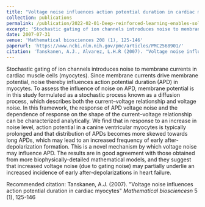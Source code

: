 ```yaml
---
title: "Voltage noise influences action potential duration in cardiac myocytes"
collection: publications
permalink: /publication/2022-02-01-Deep-reinforced-learning-enables-solving-rich-discrete-choice-life-cycle-models-to-analyze-social-security-reforms
excerpt: 'Stochastic gating of ion channels introduces noise to membrane currents in cardiac muscle cells (myocytes). Since membrane currents drive membrane potential, noise thereby influences action potential duration (APD) in myocytes. To assess the influence of noise on APD, membrane potential is in this study formulated as a stochastic process known as a diffusion process, which describes both the current–voltage relationship and voltage noise. In this framework, the response of APD voltage noise and the dependence of response on the shape of the current–voltage relationship can be characterized analytically. We find that in response to an increase in noise level, action potential in a canine ventricular myocytes is typically prolonged and that distribution of APDs becomes more skewed towards long APDs, which may lead to an increased frequency of early after-depolarization formation. This is a novel mechanism by which voltage noise may influence APD. The results are in good agreement with those obtained from more biophysically-detailed mathematical models, and they suggest that increased voltage noise (due to gating noise) may partially underlie an increased incidence of early after-depolarizations in heart failure.'
date: 2007-07-31
venue: 'Mathematical biosciences 208 (1), 125-146'
paperurl: 'https://www.ncbi.nlm.nih.gov/pmc/articles/PMC2568901/'
citation: 'Tanskanen, A.J., Alvarez, L.H.R (2007). "Voltage noise influences action potential duration in cardiac myocytes" <i>Mathematical biosciencesn</i> 5 (1), 125-146'
---
```

Stochastic gating of ion channels introduces noise to membrane currents in cardiac muscle cells (myocytes). Since membrane currents drive membrane potential, noise thereby influences action potential duration (APD) in myocytes. To assess the influence of noise on APD, membrane potential is in this study formulated as a stochastic process known as a diffusion process, which describes both the current–voltage relationship and voltage noise. In this framework, the response of APD voltage noise and the dependence of response on the shape of the current–voltage relationship can be characterized analytically. We find that in response to an increase in noise level, action potential in a canine ventricular myocytes is typically prolonged and that distribution of APDs becomes more skewed towards long APDs, which may lead to an increased frequency of early after-depolarization formation. This is a novel mechanism by which voltage noise may influence APD. The results are in good agreement with those obtained from more biophysically-detailed mathematical models, and they suggest that increased voltage noise (due to gating noise) may partially underlie an increased incidence of early after-depolarizations in heart failure.

Recommended citation: Tanskanen, A.J. (2007). "Voltage noise influences action potential duration in cardiac myocytes" <i>Mathematical biosciencesn</i> 5 (1), 125-146

